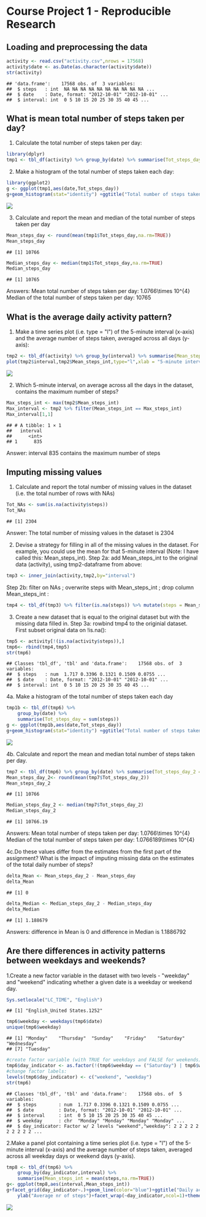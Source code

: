 # Course Project 1 - Reproducible Research



## Loading and preprocessing the data


```r
activity <- read.csv("activity.csv",nrows = 17568)
activity$date <- as.Date(as.character(activity$date))
str(activity)
```

```
## 'data.frame':	17568 obs. of  3 variables:
##  $ steps   : int  NA NA NA NA NA NA NA NA NA NA ...
##  $ date    : Date, format: "2012-10-01" "2012-10-01" ...
##  $ interval: int  0 5 10 15 20 25 30 35 40 45 ...
```

## What is mean total number of steps taken per day?
1. Calculate the total number of steps taken per day:

```r
library(dplyr)
tmp1 <- tbl_df(activity) %>% group_by(date) %>% summarise(Tot_steps_day = sum(steps))
```

2. Make a histogram of the total number of steps taken each day:

```r
library(ggplot2)
g <- ggplot(tmp1,aes(date,Tot_steps_day))
g+geom_histogram(stat="identity") +ggtitle("Total number of steps taken each day")+xlab("Day")+ylab("Number of steps")
```

![](PA1_template_files/figure-html/histogram-1.png)<!-- -->

3. Calculate and report the mean and median of the total number of steps taken per day

```r
Mean_steps_day <- round(mean(tmp1$Tot_steps_day,na.rm=TRUE))
Mean_steps_day
```

```
## [1] 10766
```

```r
Median_steps_day <- median(tmp1$Tot_steps_day,na.rm=TRUE)
Median_steps_day
```

```
## [1] 10765
```

Answers:
Mean total number of steps taken per day: 1.0766\times 10^{4}
Median of the total number of steps taken per day: 10765

## What is the average daily activity pattern?
1. Make a time series plot (i.e. type = "l") of the 5-minute interval (x-axis) and the average number of steps taken, 
averaged across all days (y-axis):

```r
tmp2 <- tbl_df(activity) %>% group_by(interval) %>% summarise(Mean_steps_int = mean(steps,na.rm=TRUE))
plot(tmp2$interval,tmp2$Mean_steps_int,type="l",xlab = "5-minute interval", ylab = "average nr of steps", main="Daily activity pattern")
```

![](PA1_template_files/figure-html/plot_daily_pattern-1.png)<!-- -->

2. Which 5-minute interval, on average across all the days in the dataset, contains the maximum number of steps?

```r
Max_steps_int <- max(tmp2$Mean_steps_int)
Max_interval <- tmp2 %>% filter(Mean_steps_int == Max_steps_int)
Max_interval[1,1] 
```

```
## # A tibble: 1 × 1
##   interval
##      <int>
## 1      835
```

Answer: interval 835 contains the maximum number of steps

## Imputing missing values
1. Calculate and report the total number of missing values in the dataset (i.e. the total number of rows with NAs)

```r
Tot_NAs <- sum(is.na(activity$steps))
Tot_NAs
```

```
## [1] 2304
```
Answer: The total number of missing values in the dataset is 2304

2. Devise a strategy for filling in all of the missing values in the dataset.
For example, you could use the mean for that 5-minute interval (Note: I have called this: Mean_steps_int).
Step 2a: add Mean_steps_int to the original data (activity), using tmp2-dataframe from above:

```r
tmp3 <- inner_join(activity,tmp2,by="interval") 
```
Step 2b: filter on NAs ; overwrite steps with Mean_steps_int ; drop column Mean_steps_int :

```r
tmp4 <- tbl_df(tmp3) %>% filter(is.na(steps)) %>% mutate(steps = Mean_steps_int) %>% select(steps,date,interval)
```
3. Create a new dataset that is equal to the original dataset but with the missing data filled in.
Step 3a: rowbind tmp4 to the originial dataset. First subset original data on !is.na():

```r
tmp5 <- activity[!(is.na(activity$steps)),]
tmp6<- rbind(tmp4,tmp5)
str(tmp6)
```

```
## Classes 'tbl_df', 'tbl' and 'data.frame':	17568 obs. of  3 variables:
##  $ steps   : num  1.717 0.3396 0.1321 0.1509 0.0755 ...
##  $ date    : Date, format: "2012-10-01" "2012-10-01" ...
##  $ interval: int  0 5 10 15 20 25 30 35 40 45 ...
```

4a. Make a histogram of the total number of steps taken each day

```r
tmp1b <- tbl_df(tmp6) %>%
    group_by(date) %>%
    summarise(Tot_steps_day = sum(steps))
g <- ggplot(tmp1b,aes(date,Tot_steps_day))
g+geom_histogram(stat="identity") +ggtitle("Total number of steps taken each day")+xlab("Day")+ylab("Number of steps")
```

![](PA1_template_files/figure-html/histogram_2-1.png)<!-- -->

4b. Calculate and report the mean and median total number of steps taken per day. 

```r
tmp7 <- tbl_df(tmp6) %>% group_by(date) %>% summarise(Tot_steps_day_2 = sum(steps))
Mean_steps_day_2<- round(mean(tmp7$Tot_steps_day_2))
Mean_steps_day_2
```

```
## [1] 10766
```

```r
Median_steps_day_2 <- median(tmp7$Tot_steps_day_2)
Median_steps_day_2
```

```
## [1] 10766.19
```

Answers:
Mean total number of steps taken per day: 1.0766\times 10^{4}
Median of the total number of steps taken per day: 1.0766189\times 10^{4}

4c.Do these values differ from the estimates from the first part of the assignment? What is the impact of imputing missing data on the estimates of the total daily number of steps?

```r
delta_Mean <- Mean_steps_day_2 - Mean_steps_day
delta_Mean 
```

```
## [1] 0
```

```r
delta_Median <- Median_steps_day_2 - Median_steps_day
delta_Median
```

```
## [1] 1.188679
```

Answers: 
difference in Mean is 0
and difference in Median is 1.1886792

## Are there differences in activity patterns between weekdays and weekends?
1.Create a new factor variable in the dataset with two levels - "weekday" and "weekend" indicating whether a given date is a weekday or weekend day.


```r
Sys.setlocale("LC_TIME", "English")
```

```
## [1] "English_United States.1252"
```

```r
tmp6$weekday <- weekdays(tmp6$date) 
unique(tmp6$weekday) 
```

```
## [1] "Monday"    "Thursday"  "Sunday"    "Friday"    "Saturday"  "Wednesday"
## [7] "Tuesday"
```

```r
#create factor variable (with TRUE for weekdays and FALSE for weekends):
tmp6$day_indicator <- as.factor(!(tmp6$weekday == ("Saturday") | tmp6$weekday == ("Sunday")))
#change factor labels:
levels(tmp6$day_indicator) <- c("weekend", "weekday")
str(tmp6)
```

```
## Classes 'tbl_df', 'tbl' and 'data.frame':	17568 obs. of  5 variables:
##  $ steps        : num  1.717 0.3396 0.1321 0.1509 0.0755 ...
##  $ date         : Date, format: "2012-10-01" "2012-10-01" ...
##  $ interval     : int  0 5 10 15 20 25 30 35 40 45 ...
##  $ weekday      : chr  "Monday" "Monday" "Monday" "Monday" ...
##  $ day_indicator: Factor w/ 2 levels "weekend","weekday": 2 2 2 2 2 2 2 2 2 2 ...
```

2.Make a panel plot containing a time series plot (i.e. type = "l") of the 5-minute interval (x-axis) 
and the average number of steps taken, averaged across all weekday days or weekend days (y-axis). 


```r
tmp8 <- tbl_df(tmp6) %>%
    group_by(day_indicator,interval) %>%
    summarise(Mean_steps_int = mean(steps,na.rm=TRUE))
g<- ggplot(tmp8,aes(interval,Mean_steps_int))
g+facet_grid(day_indicator~.)+geom_line(color="blue")+ggtitle("Daily activity pattern")+
    ylab("Average nr of steps")+facet_wrap(~day_indicator,ncol=1)+theme_bw()
```

![](PA1_template_files/figure-html/unnamed-chunk-4-1.png)<!-- -->

